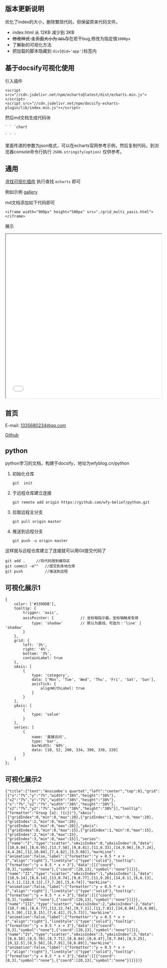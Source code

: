 ## 版本更新说明

优化了index的大小，删除繁琐代码，但保留原来代码文件。

- index.html 从 12KB 减少到  3KB
- ~~修改样式 主页面大小为 `80%`~~存在若干bug,修改为指定值`1000px`
- 了解新的可视化方法
- 把加载的脚本隐藏到 `div[@id='app']`标签内

## 基于docsify可视化使用

引入插件

```
<script src="//cdn.jsdelivr.net/npm/echarts@latest/dist/echarts.min.js"></script>
<script src="//cdn.jsdelivr.net/npm/docsify-echarts-plugin/lib/index.min.js"></script>
```

然后md文档生成代码块

```
` ` `chart

` ` `
```

里面传递的参数为json格式，可以在echarts官网参考示例，然后复制代码，到浏览器console命令行执行 `JSON.stringify(option)` 仅供参考。

## 通用

[寻找可视化插件](https://docsify.js.org/#/awesome?id=plugins) 执行查找 `echarts` 即可

例如示例 [gallery](https://gallery.pyecharts.org/#/Grid/grid_multi_yaxis)

md文档添加如下代码即可

```
<iframe width="900px" height="500px" src="./grid_multi_yaxis.html"></iframe>
```

展示

<iframe width="100%" height="530" style="" src="./grid_multi_yaxis.html"></iframe>

## 首页

E-mail: 1335680234@qq.com

[Github](<https://github.com/wfy-belief>)

## python
python学习的文档，构建于docsify，地址为wfyblog.cn/python

1. 初始化仓库

   ```
   git  init
   ```

2. 于远程仓库建立连接

   ```
   git remote add origin https://github.com/wfy-belief/python.git
   ```

3. 拉取远程主分支

   ```
   git pull origin master
   ```

4. 推送到远程分支

   ```
   git push -u origin master
   ```

这样就与远程仓库建立了连接就可以用Git提交代码了

```
git add .     //将代码放到缓存区
git commit -m""   //提交到本地仓库
git push          //推送到远程
```
## 可视化展示1

```chart
{
    color: ['#3398DB'],
    tooltip: {
        trigger: 'axis',
        axisPointer: {            // 坐标轴指示器，坐标轴触发有效
            type: 'shadow'        // 默认为直线，可选为：'line' | 'shadow'
        }
    },
    grid: {
        left: '3%',
        right: '4%',
        bottom: '3%',
        containLabel: true
    },
    xAxis: [
        {
            type: 'category',
            data: ['Mon', 'Tue', 'Wed', 'Thu', 'Fri', 'Sat', 'Sun'],
            axisTick: {
                alignWithLabel: true
            }
        }
    ],
    yAxis: [
        {
            type: 'value'
        }
    ],
    series: [
        {
            name: '直接访问',
            type: 'bar',
            barWidth: '60%',
            data: [10, 52, 200, 334, 390, 330, 220]
        }
    ]
};

```



## 可视化展示2



```chart
{"title":{"text":"Anscombe's quartet","left":"center","top":0},"grid":[{"x":"7%","y":"7%","width":"38%","height":"38%"},{"x2":"7%","y":"7%","width":"38%","height":"38%"},{"x":"7%","y2":"7%","width":"38%","height":"38%"},{"x2":"7%","y2":"7%","width":"38%","height":"38%"}],"tooltip":{"formatter":"Group {a}: ({c})"},"xAxis":[{"gridIndex":0,"min":0,"max":20},{"gridIndex":1,"min":0,"max":20},{"gridIndex":2,"min":0,"max":20},{"gridIndex":3,"min":0,"max":20}],"yAxis":[{"gridIndex":0,"min":0,"max":15},{"gridIndex":1,"min":0,"max":15},{"gridIndex":2,"min":0,"max":15},{"gridIndex":3,"min":0,"max":15}],"series":[{"name":"I","type":"scatter","xAxisIndex":0,"yAxisIndex":0,"data":[[10,8.04],[8,6.95],[13,7.58],[9,8.81],[11,8.33],[14,9.96],[6,7.24],[4,4.26],[12,10.84],[7,4.82],[5,5.68]],"markLine":{"animation":false,"label":{"formatter":"y = 0.5 * x + 3","align":"right"},"lineStyle":{"type":"solid"},"tooltip":{"formatter":"y = 0.5 * x + 3"},"data":[[{"coord":[0,3],"symbol":"none"},{"coord":[20,13],"symbol":"none"}]]}},{"name":"II","type":"scatter","xAxisIndex":1,"yAxisIndex":1,"data":[[10,9.14],[8,8.14],[13,8.74],[9,8.77],[11,9.26],[14,8.1],[6,6.13],[4,3.1],[12,9.13],[7,7.26],[5,4.74]],"markLine":{"animation":false,"label":{"formatter":"y = 0.5 * x + 3","align":"right"},"lineStyle":{"type":"solid"},"tooltip":{"formatter":"y = 0.5 * x + 3"},"data":[[{"coord":[0,3],"symbol":"none"},{"coord":[20,13],"symbol":"none"}]]}},{"name":"III","type":"scatter","xAxisIndex":2,"yAxisIndex":2,"data":[[10,7.46],[8,6.77],[13,12.74],[9,7.11],[11,7.81],[14,8.84],[6,6.08],[4,5.39],[12,8.15],[7,6.42],[5,5.73]],"markLine":{"animation":false,"label":{"formatter":"y = 0.5 * x + 3","align":"right"},"lineStyle":{"type":"solid"},"tooltip":{"formatter":"y = 0.5 * x + 3"},"data":[[{"coord":[0,3],"symbol":"none"},{"coord":[20,13],"symbol":"none"}]]}},{"name":"IV","type":"scatter","xAxisIndex":3,"yAxisIndex":3,"data":[[8,6.58],[8,5.76],[8,7.71],[8,8.84],[8,8.47],[8,7.04],[8,5.25],[19,12.5],[8,5.56],[8,7.91],[8,6.89]],"markLine":{"animation":false,"label":{"formatter":"y = 0.5 * x + 3","align":"right"},"lineStyle":{"type":"solid"},"tooltip":{"formatter":"y = 0.5 * x + 3"},"data":[[{"coord":[0,3],"symbol":"none"},{"coord":[20,13],"symbol":"none"}]]}}]}
```


